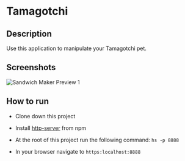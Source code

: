# Tamagotchi

## Description
Use this application to manipulate your Tamagotchi pet.

## Screenshots
![Sandwich Maker Preview 1]()



## How to run
* Clone down this project 
* Install [http-server](https://www.npmjs.com/package/http-server) from npm
* At the root of this project run the following command: `hs -p 8888`



* In your browser navigate to `https:localhost:8888`